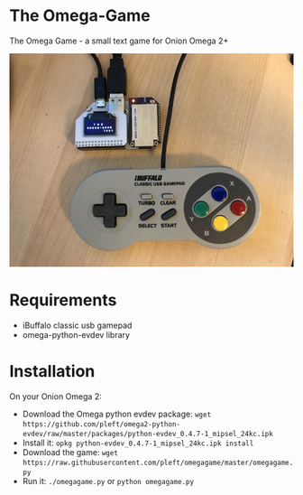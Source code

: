 # The Omega-Game
The Omega Game - a small text game for Onion Omega 2+

![alt text][screenshot]

# Requirements
- iBuffalo classic usb gamepad 
- omega-python-evdev library

# Installation

On your Onion Omega 2:
- Download the Omega python evdev package: `wget https://github.com/pleft/omega2-python-evdev/raw/master/packages/python-evdev_0.4.7-1_mipsel_24kc.ipk`
- Install it: `opkg python-evdev_0.4.7-1_mipsel_24kc.ipk install`
- Download the game: `wget https://raw.githubusercontent.com/pleft/omegagame/master/omegagame.py`
- Run it: `./omegagame.py` or `python omegagame.py`


[screenshot]: https://github.com/pleft/omegagame/raw/master/IMG_1894.JPG "OmegaGame for Onion Omega 2+"
